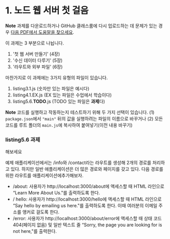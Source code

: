 # 1. 노드 웹 서버 첫 걸음

**Note**
과제를 다운로드하거나 GitHub 클래스룸에 다시 업로드하는 데 문제가 있는 경우 [다음 PDF에서 도움말을 찾으세요](https://github.com/ut-nodejs/ut-nodejs.github.io/raw/master/slides/_3.%20%EA%B3%BC%EC%A0%9C%20%EB%AC%B8%EC%A0%9C%EC%99%80%20%ED%95%B4%EA%B2%B0.pdf).

이 과제는 3 부분으로 나뉩니다.

1. '첫 웹 서버 만들기' (4장)
2. '수신 데이터 다루기' (5장)
3. '라우트와 외부 파일' (6장)

마찬가지로 이 과제에는 3가지 유형의 파일이 있습니다.

1. listing3.1.js (숫자만 있는 파일은 예시다)
2. listing4.1.EX.js (EX 있는 파일은 수업에서 학습이다)
3. listing5.6.**TODO**.js (TODO 있는 파일은 **과제**다)

**Note**
코드를 실행하고 작동하는지 테스트하기 위해 두 가지 선택이 있습니다. (1) `package.json`에서 `"main"` 뒤의 값을 실행하려는 파일의 이름으로 바꾸거나 (2) 모든 코드를 루트 폴더의 `main.js`에 복사하여 붙여넣기(이전 내용 바꾸기)

### listing5.6 과제

해보세요

예제 애플리케이선에서는 /info와 /contact라는 라우트를 생성해 2개의 경로를 처리하고 있다. 하지만 일반 애플리케이션은 더 많은 경로와 페이지를 갖고 있다. 다음 경로를 위한 라우트를 애플리케이션에추가해보자.

- /about: 사용자가 http://localhost:3000/about에 액세스할 때 HTML 라인으로 “Learn More About Us."를 출력하도록 한다.
- / hello: 사용자가 http://localhost:3000/hello에 액세스할 때 HTML 라인으로 “Say hello by emailing us here."를 출력하도록 한다. 이때 여러분의 이메일 주소를 앵커로 걸도록 한다.
- /error: 사용자가 http://localhost:3000/about/error에 액세스할 때 상태 코드 404(페이지 없음) 및 일반 텍스트 줄 “Sorry, the page you are looking for is not here,"를 출력한다.
